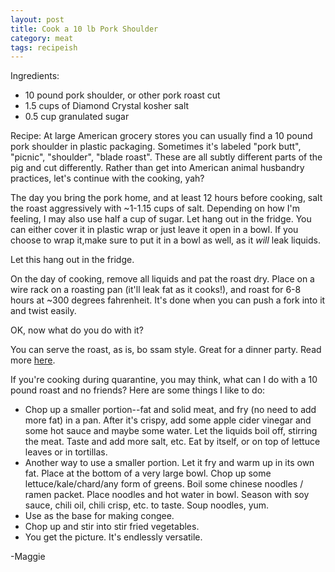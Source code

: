```yaml
---
layout: post
title: Cook a 10 lb Pork Shoulder
category: meat
tags: recipeish
---
```


Ingredients:
* 10 pound pork shoulder, or other pork roast cut
* 1.5 cups of Diamond Crystal kosher salt
* 0.5 cup granulated sugar

Recipe:
At large American grocery stores you can usually find a 10 pound pork shoulder in plastic packaging. Sometimes it's labeled "pork butt", "picnic", "shoulder", "blade roast". These are all subtly different parts of the pig and cut differently. Rather than get into American animal husbandry practices, let's continue with the cooking, yah? 

The day you bring the pork home, and at least 12 hours before cooking, salt the roast aggressively with ~1-1.15 cups of salt. Depending on how I'm feeling, I may also use half a cup of sugar. Let hang out in the fridge. You can either cover it in plastic wrap or just leave it open in a bowl. If you choose to wrap it,make sure to put it in a bowl as well, as it *will* leak liquids.

Let this hang out in the fridge.

On the day of cooking, remove all liquids and pat the roast dry. Place on a wire rack on a roasting pan (it'll leak fat as it cooks!), and roast for 6-8 hours at ~300 degrees fahrenheit. It's done when you can push a fork into it and twist easily. 

OK, now what do you do with it? 

You can serve the roast, as is, bo ssam style. Great for a dinner party. Read more [here](https://www.epicurious.com/recipes/food/views/bo-ssam-51208610). 

If you're cooking during quarantine, you may think, what can I do with a 10 pound roast and no friends? Here are some things I like to do:

* Chop up a smaller portion--fat and solid meat, and fry (no need to add more fat) in a pan. After it's crispy, add some apple cider vinegar and some hot sauce and maybe some water. Let the liquids boil off, stirring the meat. Taste and add more salt, etc. Eat by itself, or on top of lettuce leaves or in tortillas. 
* Another way to use a smaller portion. Let it fry and warm up in its own fat. Place at the bottom of a very large bowl. Chop up some lettuce/kale/chard/any form of greens. Boil some chinese noodles / ramen packet. Place noodles and hot water in bowl. Season with soy sauce, chili oil, chili crisp, etc. to taste. Soup noodles, yum.
* Use as the base for making congee. 
* Chop up and stir into stir fried vegetables.
* You get the picture. It's endlessly versatile. 

-Maggie
